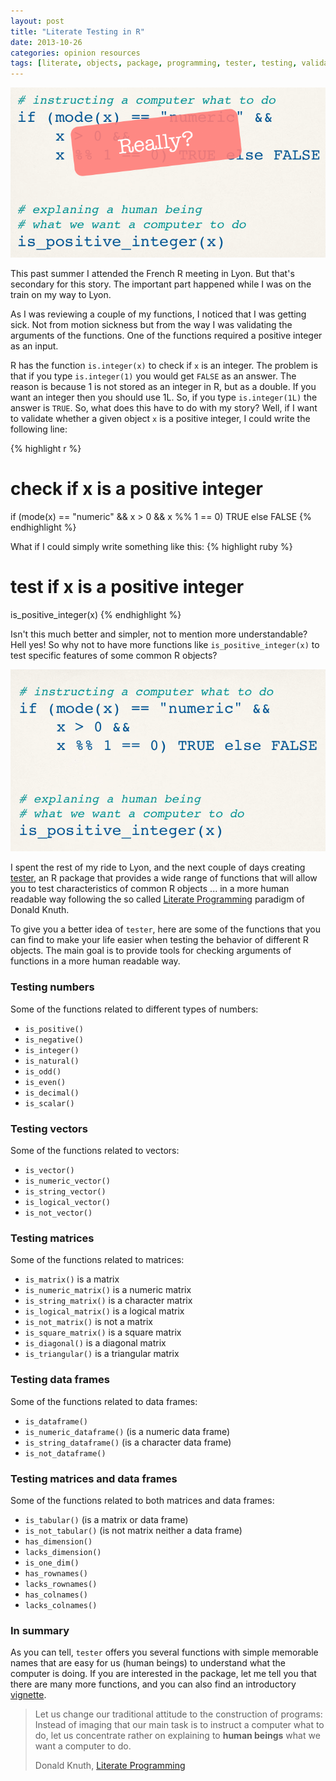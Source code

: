 ```yaml
---
layout: post
title: "Literate Testing in R"
date: 2013-10-26
categories: opinion resources
tags: [literate, objects, package, programming, tester, testing, validation]
---
```


![](/images/literate_testing_really.png)

This past summer I attended the French R meeting in Lyon. But that's secondary for this 
story. The important part happened while I was on the train on my way to Lyon.

<!--more-->

As I was reviewing a couple of my functions, I noticed that I was getting sick. Not from 
motion sickness but from the way I was validating the arguments of the functions. One of 
the functions required a positive integer as an input. 

R has the function ```is.integer(x)``` to check if ```x``` is an integer. The problem is 
that if you type ```is.integer(1)``` you would get ```FALSE``` as an answer. The reason 
is because 1 is not stored as an integer in R, but as a double. If you want an integer 
then you should use 1L. So, if you type ```is.integer(1L)``` the answer is ```TRUE```. 
So, what does this have to do with my story? Well, if I want to validate whether a given 
object ```x``` is a positive integer, I could write the following line:

{% highlight r %}
# check if x is a positive integer
if (mode(x) == "numeric" && x > 0 && x %% 1 == 0) TRUE else FALSE
{% endhighlight %}

What if I could simply write something like this:
{% highlight ruby %}
# test if x is a positive integer
is_positive_integer(x)
{% endhighlight %}

Isn't this much better and simpler, not to mention more understandable? Hell yes! So why 
not to have more functions like ```is_positive_integer(x)``` to test specific features 
of some common R objects? 

![](/images/literate_testing.png)

I spent the rest of my ride to Lyon, and the next couple of days creating 
<a href="http://cran.r-project.org/web/packages/tester/index.html" target="_blank">tester</a>, 
an R package that provides a wide range of functions that will allow you to test 
characteristics of common R objects ... in a more human readable way following the so 
called <a href="http://literateprogramming.com/knuthweb.pdf" target="_blank">Literate Programming</a> 
paradigm of Donald Knuth.


To give you a better idea of ```tester```, here are some of the functions that you can 
find to make your life easier when testing the behavior of different R objects. The main 
goal is to provide tools for checking arguments of functions in a more human readable way.

### Testing numbers

Some of the functions related to different types of numbers:

- ```is_positive()``` 
- ```is_negative()``` 
- ```is_integer()``` 
- ```is_natural()``` 
- ```is_odd()``` 
- ```is_even()``` 
- ```is_decimal()``` 
- ```is_scalar()```


### Testing vectors
Some of the functions related to vectors:

- ```is_vector()``` 
- ```is_numeric_vector()``` 
- ```is_string_vector()``` 
- ```is_logical_vector()``` 
- ```is_not_vector()``` 


### Testing matrices
Some of the functions related to matrices:

- ```is_matrix()``` is a matrix
- ```is_numeric_matrix()``` is a numeric matrix
- ```is_string_matrix()``` is a character matrix
- ```is_logical_matrix()``` is a logical matrix
- ```is_not_matrix()``` is not a matrix
- ```is_square_matrix()``` is a square matrix
- ```is_diagonal()``` is a diagonal matrix
- ```is_triangular()``` is a triangular matrix

### Testing data frames

Some of the functions related to data frames:

- ```is_dataframe()``` 
- ```is_numeric_dataframe()``` (is a numeric data frame)
- ```is_string_dataframe()``` (is a character data frame)
- ```is_not_dataframe()``` 


### Testing matrices and data frames

Some of the functions related to both matrices and data frames:

- ```is_tabular()``` (is a matrix or data frame)
- ```is_not_tabular()``` (is not matrix neither a data frame)
- ```has_dimension()``` 
- ```lacks_dimension()``` 
- ```is_one_dim()``` 
- ```has_rownames()``` 
- ```lacks_rownames()``` 
- ```has_colnames()``` 
- ```lacks_colnames()``` 

### In summary

As you can tell, ```tester``` offers you several functions with simple memorable names 
that are easy for us (human beings) to understand what the computer is doing. If you are 
interested in the package, let me tell you that there are many more functions, and you 
can also find an introductory 
<a href="http://cran.r-project.org/web/packages/tester/vignettes/tester_introduction.pdf" target="_blank">vignette</a>.


> Let us change our traditional attitude to the construction of programs: Instead of 
> imaging that our main task is to instruct a computer what to do, let us concentrate 
> rather on explaining to **human beings** what we want a computer to do.
>
> Donald Knuth, 
<a href="http://literateprogramming.com/knuthweb.pdf" target="_blank">Literate Programming</a> 
